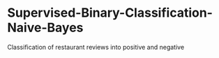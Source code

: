 # Supervised-Binary-Classification-Naive-Bayes
Classification of restaurant reviews into positive and negative 
